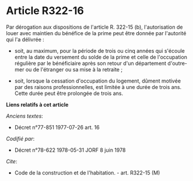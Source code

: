 # Article R322-16

Par dérogation aux dispositions de l'article R. 322-15 (b), l'autorisation de louer avec maintien du bénéfice de la prime
peut être donnée par l'autorité qui l'a délivrée :

- soit, au maximum, pour la période de trois ou cinq années qui s'écoule entre la date du versement du solde de la prime et
celle de l'occupation régulière par le bénéficiaire après son retour d'un département d'outre-mer ou de l'étranger ou sa mise
à la retraite ;

- soit, lorsque la cessation d'occupation du logement, dûment motivée par des raisons professionnelles, est limitée à une
durée de trois ans. Cette durée peut être prolongée de trois ans.

**Liens relatifs à cet article**

_Anciens textes_:

  - Décret n°77-851 1977-07-26 art. 16

_Codifié par_:

  - Décret n°78-622 1978-05-31 JORF 8 juin 1978

_Cite_:

  - Code de la construction et de l'habitation. - art. R322-15 (M)
